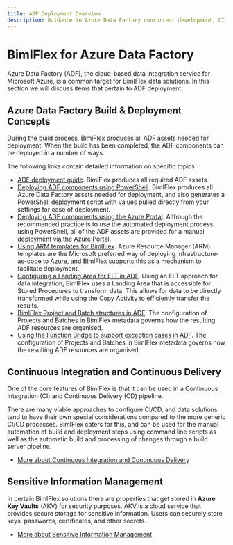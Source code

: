```yaml
---
title: ADF Deployment Overview
description: Guidance in Azure Data Factory concurrent development, CI/CD delivery, sensitive information management, and deployment through PowerShell and Azure portal 
---
```

# BimlFlex for Azure Data Factory

Azure Data Factory (ADF), the cloud-based data integration service for Microsoft Azure, is a common target for BimlFlex data solutions. In this section we will discuss items that pertain to ADF deployment.

## Azure Data Factory Build & Deployment Concepts

During the [build](bimlflex-build-solution-overview) process, BimlFlex produces all ADF assets needed for deployment. When the build has been completed, the ADF components can be deployed in a number of ways.

The following links contain detailed information on specific topics:

* [ADF deployment guide](bimlflex-adf-using-powershell). BimlFlex produces all required ADF assets
* [Deploying ADF components using PowerShell](bimlflex-adf-using-powershell). BimlFlex produces all Azure Data Factory assets needed for deployment, and also generates a PowerShell deployment script with values pulled directly from your settings for ease of deployment.
* [Deploying ADF components using the Azure Portal](using-azure-portal). Although the recommended practice is to use the automated deployment process using PowerShell, all of the ADF assets are provided for a manual deployment via the [Azure Portal](https://portal.azure.com).
* [Using ARM templates for BimlFlex](bfx-arm-templates). Azure Resource Manager (ARM) templates are the Microsoft preferred way of deploying infrastructure-as-code to Azure, and BimlFlex supports this as a mechanism to facilitate deployment.
* [Configuring a Landing Area for ELT in ADF](bimlflex-adf-landing-area). Using an ELT approach for data integration, BimlFlex uses a Landing Area that is accessible for Stored Procedures to transform data. This allows for data to be directly transformed while using the Copy Activity to efficiently transfer the results.
* [BimlFlex Project and Batch structures in ADF](bimlflex-adf-project-batch-structure). The configuration of Projects and Batches in BimlFlex metadata governs how the resulting ADF resources are organised.
* [Using the Function Bridge to support exception cases in ADF](bimlflex-adf-project-batch-structure). The configuration of Projects and Batches in BimlFlex metadata governs how the resulting ADF resources are organised.

## Continuous Integration and Continuous Delivery

One of the core features of BimlFlex is that it can be used in a Continuous Integration (CI) and Continuous Delivery (CD) pipeline.

There are many viable approaches to configure CI/CD, and data solutions tend to have their own special considerations compared to the more generic CI/CD processes. BimlFlex caters for this, and can be used for the manual automation of build and deployment steps using command line scripts as well as the automatic build and processing of changes through a build server pipeline.

* [More about Continuous Integration and Continuous Delivery](bimlflex-adf-continuous-integration-and-continuous-delivery)

## Sensitive Information Management

In certain BimlFlex solutions there are properties that get stored in **Azure Key Vaults** (AKV) for security purposes. AKV is a cloud service that provides secure storage for sensitive information. Users can securely store keys, passwords, certificates, and other secrets.

* [More about Sensitive Information Management](sensitive-info-management)

